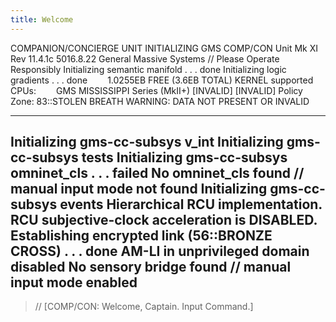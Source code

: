 ```yaml
---
title: Welcome
---
```

COMPANION/CONCIERGE UNIT INITIALIZING
GMS COMP/CON Unit Mk XI Rev 11.4.1c
5016.8.22 General Massive Systems // Please Operate Responsibly
Initializing semantic manifold . . . done
Initializing logic gradients . . . done
  1.0255EB FREE (3.6EB TOTAL)
KERNEL supported CPUs:
  GMS MISSISSIPPI Series (MkII+)
    [INVALID]
    [INVALID]
Policy Zone: 83::STOLEN BREATH
WARNING: DATA NOT PRESENT OR INVALID
******************************************
Initializing gms-cc-subsys v_int
Initializing gms-cc-subsys tests
Initializing gms-cc-subsys omninet_cls . . . failed
No omninet_cls found // manual input mode not found
Initializing gms-cc-subsys events
Hierarchical RCU implementation.
RCU subjective-clock acceleration is DISABLED.
Establishing encrypted link (56::BRONZE CROSS) . . . done
AM-LI in unprivileged domain disabled
No sensory bridge found // manual input mode enabled
----------------------------------------------------------------
>// [COMP/CON: Welcome, Captain. Input Command.]

